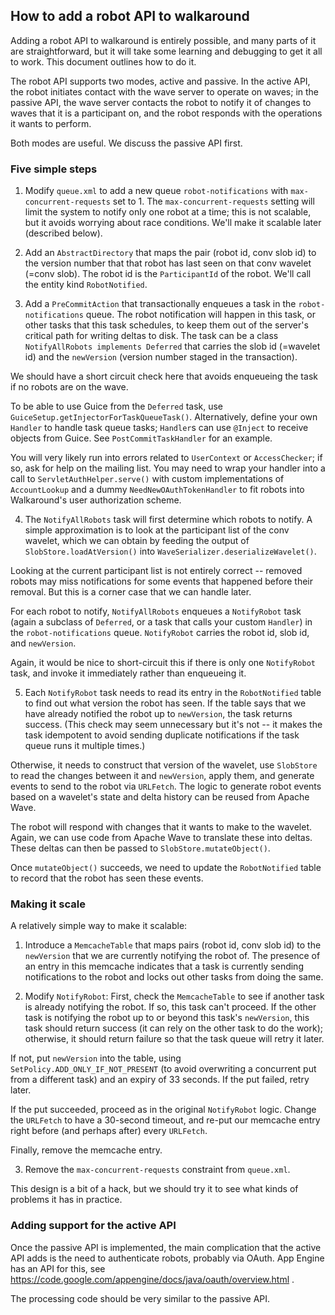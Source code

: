 ## How to add a robot API to walkaround ##

Adding a robot API to walkaround is entirely possible, and many parts of it are straightforward, but it will take some learning and debugging to get it all to work.  This document outlines how to do it.

The robot API supports two modes, active and passive.  In the active API, the robot initiates contact with the wave server to operate on waves; in the passive API, the wave server contacts the robot to
notify it of changes to waves that it is a participant on, and the robot responds with the operations it wants to perform.

Both modes are useful.  We discuss the passive API first.


### Five simple steps ###

1. Modify `queue.xml` to add a new queue `robot-notifications` with `max-concurrent-requests` set to 1.  The `max-concurrent-requests` setting will limit the system to notify only one robot at a time; this is not scalable, but it avoids worrying about race conditions.  We'll make it scalable later (described below).

2. Add an `AbstractDirectory` that maps the pair (robot id, conv slob id) to the version number that that robot has last seen on that conv wavelet (=conv slob).  The robot id is the `ParticipantId` of the robot.  We'll call the entity kind `RobotNotified`.

3. Add a `PreCommitAction` that transactionally enqueues a task in the `robot-notifications` queue.  The robot notification will happen in this task, or other tasks that this task schedules, to keep them out of the server's critical path for writing deltas to disk.  The task can be a class `NotifyAllRobots implements Deferred` that carries the slob id (=wavelet id) and the `newVersion` (version number staged in the transaction).

We should have a short circuit check here that avoids enqueueing the task if no robots are on the wave.

To be able to use Guice from the `Deferred` task, use `GuiceSetup.getInjectorForTaskQueueTask()`.  Alternatively, define your own `Handler` to handle task queue tasks; `Handler`s can use `@Inject` to receive objects from Guice.  See `PostCommitTaskHandler` for an example.

You will very likely run into errors related to `UserContext` or `AccessChecker`; if so, ask for help on the mailing list.  You may need to wrap your handler into a call to `ServletAuthHelper.serve()` with custom implementations of `AccountLookup` and a dummy `NeedNewOAuthTokenHandler` to fit robots into Walkaround's user authorization scheme.

4. The `NotifyAllRobots` task will first determine which robots to notify.  A simple approximation is to look at the participant list of the conv wavelet, which we can obtain by feeding the output of `SlobStore.loadAtVersion()` into `WaveSerializer.deserializeWavelet()`.

Looking at the current participant list is not entirely correct -- removed robots may miss notifications for some events that happened before their removal.  But this is a corner case that we can handle later.

For each robot to notify, `NotifyAllRobots` enqueues a `NotifyRobot` task (again a subclass of `Deferred`, or a task that calls your custom `Handler`) in the `robot-notifications` queue.  `NotifyRobot` carries the robot id, slob id, and `newVersion`.

Again, it would be nice to short-circuit this if there is only one `NotifyRobot` task, and invoke it immediately rather than enqueueing it.

5. Each `NotifyRobot` task needs to read its entry in the `RobotNotified` table to find out what version the robot has seen.  If the table says that we have already notified the robot up to `newVersion`, the task returns success.  (This check may seem unnecessary but it's not -- it makes the task idempotent to avoid sending duplicate notifications if the task queue runs it multiple times.)

Otherwise, it needs to construct that version of the wavelet, use `SlobStore` to read the changes between it and `newVersion`, apply them, and generate events to send to the robot via `URLFetch`.  The logic to generate robot events based on a wavelet's state and delta history can be reused from Apache Wave.

The robot will respond with changes that it wants to make to the wavelet.  Again, we can use code from Apache Wave to translate these into deltas.  These deltas can then be passed to `SlobStore.mutateObject()`.

Once `mutateObject()` succeeds, we need to update the `RobotNotified` table to record that the robot has seen these events.


### Making it scale ###

A relatively simple way to make it scalable:

1. Introduce a `MemcacheTable` that maps pairs (robot id, conv slob id) to the `newVersion` that we are currently notifying the robot of.  The presence of an entry in this memcache indicates that a task is currently sending notifications to the robot and locks out other tasks from doing the same.

2. Modify `NotifyRobot`: First, check the `MemcacheTable` to see if another task is already notifying the robot.  If so, this task can't proceed.  If the other task is notifying the robot up to or beyond this task's `newVersion`, this task should return success (it can rely on the other task to do the work); otherwise, it should return failure so that the task queue will retry it later.

If not, put `newVersion` into the table, using `SetPolicy.ADD_ONLY_IF_NOT_PRESENT` (to avoid overwriting a concurrent put from a different task) and an expiry of 33 seconds.  If the put failed, retry later.

If the put succeeded, proceed as in the original `NotifyRobot` logic.  Change the `URLFetch` to have a 30-second timeout, and re-put our memcache entry right before (and perhaps after) every `URLFetch`.

Finally, remove the memcache entry.

3. Remove the `max-concurrent-requests` constraint from `queue.xml`.

This design is a bit of a hack, but we should try it to see what kinds of problems it has in practice.


### Adding support for the active API ###

Once the passive API is implemented, the main complication that the active API adds is the need to authenticate robots, probably via OAuth.  App Engine has an API for this, see https://code.google.com/appengine/docs/java/oauth/overview.html .

The processing code should be very similar to the passive API.
